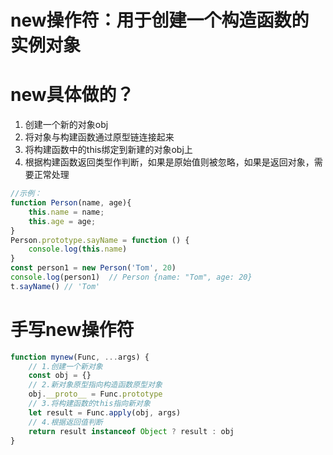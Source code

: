 # new操作符：用于创建一个构造函数的实例对象

# new具体做的？
1. 创建一个新的对象obj
2. 将对象与构建函数通过原型链连接起来
3. 将构建函数中的this绑定到新建的对象obj上
4. 根据构建函数返回类型作判断，如果是原始值则被忽略，如果是返回对象，需要正常处理

```javascript
//示例：
function Person(name, age){
    this.name = name;
    this.age = age;
}
Person.prototype.sayName = function () {
    console.log(this.name)
}
const person1 = new Person('Tom', 20)
console.log(person1)  // Person {name: "Tom", age: 20}
t.sayName() // 'Tom'
```

# 手写new操作符
```javascript
function mynew(Func, ...args) {
    // 1.创建一个新对象
    const obj = {}
    // 2.新对象原型指向构造函数原型对象
    obj.__proto__ = Func.prototype
    // 3.将构建函数的this指向新对象
    let result = Func.apply(obj, args)
    // 4.根据返回值判断
    return result instanceof Object ? result : obj
}
```